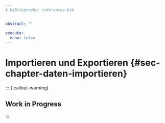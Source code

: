 ```yaml
---
# bibliography: references.bib


abstract: ""

execute: 
  echo: false
---
```

# Importieren und Exportieren {#sec-chapter-daten-importieren}

::: {.callout-warning}
## Work in Progress
:::


